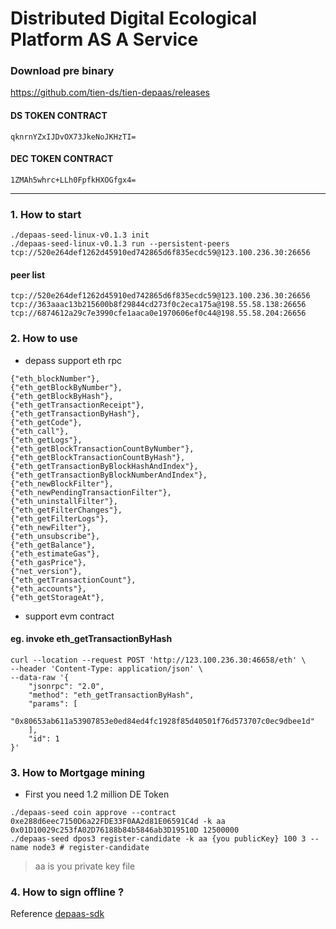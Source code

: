 # Distributed Digital Ecological Platform AS A Service

### Download pre binary
https://github.com/tien-ds/tien-depaas/releases

#### DS TOKEN CONTRACT
```
qknrnYZxIJDvOX73JkeNoJKHzTI=
```
#### DEC TOKEN CONTRACT
```
1ZMAh5whrc+LLh0FpfkHXOGfgx4=
```
--- 
### 1. How to start
```shell script
./depaas-seed-linux-v0.1.3 init
./depaas-seed-linux-v0.1.3 run --persistent-peers tcp://520e264def1262d45910ed742865d6f835ecdc59@123.100.236.30:26656
```
#### peer list
```
tcp://520e264def1262d45910ed742865d6f835ecdc59@123.100.236.30:26656
tcp://363aaac13b215600b8f29844cd273f0c2eca175a@198.55.58.138:26656
tcp://6874612a29c7e3990cfe1aaca0e1970606ef0c44@198.55.58.204:26656

```
### 2. How to use 
- depass support eth rpc
```shell script
{"eth_blockNumber"},
{"eth_getBlockByNumber"},
{"eth_getBlockByHash"},
{"eth_getTransactionReceipt"},
{"eth_getTransactionByHash"},
{"eth_getCode"},
{"eth_call"},
{"eth_getLogs"},
{"eth_getBlockTransactionCountByNumber"},
{"eth_getBlockTransactionCountByHash"},
{"eth_getTransactionByBlockHashAndIndex"},
{"eth_getTransactionByBlockNumberAndIndex"},
{"eth_newBlockFilter"},
{"eth_newPendingTransactionFilter"},
{"eth_uninstallFilter"},
{"eth_getFilterChanges"},
{"eth_getFilterLogs"},
{"eth_newFilter"},
{"eth_unsubscribe"},
{"eth_getBalance"},
{"eth_estimateGas"},
{"eth_gasPrice"},
{"net_version"},
{"eth_getTransactionCount"},
{"eth_accounts"},
{"eth_getStorageAt"},
```
- support evm contract

#### eg. invoke eth_getTransactionByHash
```
curl --location --request POST 'http://123.100.236.30:46658/eth' \
--header 'Content-Type: application/json' \
--data-raw '{
    "jsonrpc": "2.0",
    "method": "eth_getTransactionByHash",
    "params": [
        "0x80653ab611a53907853e0ed84ed4fc1928f85d40501f76d573707c0ec9dbee1d"
    ],
    "id": 1
}'
```

### 3. How to Mortgage mining
- First you need 1.2 million DE Token
```
./depaas-seed coin approve --contract 0xe288d6eec7150D6a22FDE33F0AA2d81E06591C4d -k aa 0x01D10029c253fA02D76188b84b5846ab3D19510D 12500000
./depaas-seed dpos3 register-candidate -k aa {you publicKey} 100 3 --name node3 # register-candidate
```
> aa is you private key file

### 4. How to sign offline ?
Reference [depaas-sdk](https://github.com/tien-ds/depaas-sdk)
